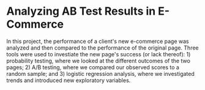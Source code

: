 # Analyzing AB Test Results in E-Commerce
In this project, the performance of a client's new e-commerce page was analyzed and then compared to the performance of the original page. Three tools were used to investiate the new page's success (or lack thereof): 1) probability testing, where we looked at the different outcomes of the two pages; 2) A/B testing, where we compared our observed scores to a random sample; and 3) logistic regression analysis, where we investigated trends and introduced new exploratory variables. 
